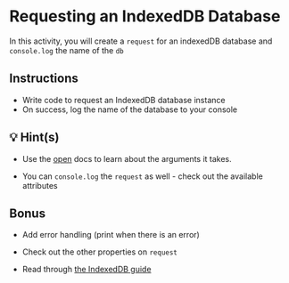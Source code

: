 # Requesting an IndexedDB Database

In this activity, you will create a `request` for an indexedDB database and `console.log` the name of the `db`

## Instructions

- Write code to request an IndexedDB database instance
- On success, log the name of the database to your console

## 💡 Hint(s)

- Use the [open](https://developer.mozilla.org/en-US/docs/Web/API/IDBFactory/open) docs to learn about the arguments it takes.

- You can `console.log` the `request` as well - check out the available attributes

## Bonus

- Add error handling (print when there is an error)

- Check out the other properties on `request`

- Read through [the IndexedDB guide](../../../../17-NoSQL/supplemental/indexeddb-guide.md)
